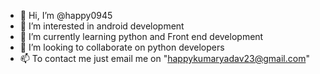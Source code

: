 - 👋 Hi, I’m @happy0945
- 👀 I’m interested in android development
- 🌱 I’m currently learning python and Front end development 
- 💞️ I’m looking to collaborate on python developers
- 📫 To contact me just email me on "happykumaryadav23@gmail.com"

<!---
happy0945/happy0945 is a ✨ special ✨ repository because its `README.md` (this file) appears on your GitHub profile.
You can click the Preview link to take a look at your changes.
--->
